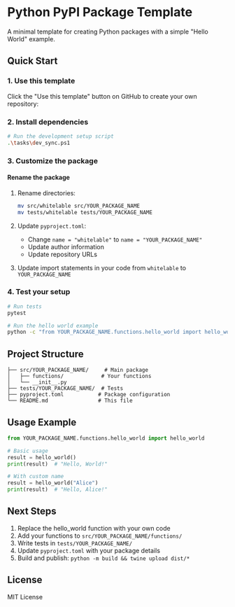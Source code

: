 # Python PyPI Package Template

A minimal template for creating Python packages with a simple "Hello World" example.

## Quick Start

### 1. Use this template

Click the "Use this template" button on GitHub to create your own repository:

### 2. Install dependencies

```bash
# Run the development setup script
.\tasks\dev_sync.ps1
```

### 3. Customize the package

#### Rename the package

1. Rename directories:
   ```bash
   mv src/whitelable src/YOUR_PACKAGE_NAME
   mv tests/whitelable tests/YOUR_PACKAGE_NAME
   ```

2. Update `pyproject.toml`:
   - Change `name = "whitelable"` to `name = "YOUR_PACKAGE_NAME"`
   - Update author information
   - Update repository URLs

3. Update import statements in your code from `whitelable` to `YOUR_PACKAGE_NAME`

### 4. Test your setup

```bash
# Run tests
pytest

# Run the hello world example
python -c "from YOUR_PACKAGE_NAME.functions.hello_world import hello_world; print(hello_world('World'))"
```

## Project Structure

```
├── src/YOUR_PACKAGE_NAME/     # Main package
│   ├── functions/            # Your functions
│   └── __init__.py
├── tests/YOUR_PACKAGE_NAME/  # Tests
├── pyproject.toml           # Package configuration
└── README.md                # This file
```

## Usage Example

```python
from YOUR_PACKAGE_NAME.functions.hello_world import hello_world

# Basic usage
result = hello_world()
print(result)  # "Hello, World!"

# With custom name
result = hello_world("Alice")
print(result)  # "Hello, Alice!"
```

## Next Steps

1. Replace the hello_world function with your own code
2. Add your functions to `src/YOUR_PACKAGE_NAME/functions/`
3. Write tests in `tests/YOUR_PACKAGE_NAME/`
4. Update `pyproject.toml` with your package details
5. Build and publish: `python -m build && twine upload dist/*`

## License

MIT License
